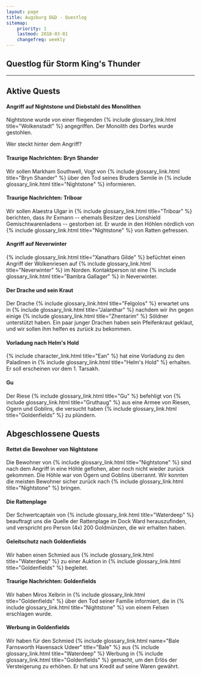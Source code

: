 ```yaml
---
layout: page
title: Augsburg D&D - Questlog
sitemap:
    priority: 1
    lastmod: 2018-03-01
    changefreq: weekly
---
```


## Questlog für Storm King's Thunder

----

## Aktive Quests

#### Angriff auf Nightstone und Diebstahl des Monolithen

Nightstone wurde von einer fliegenden {% include glossary_link.html title="Wolkenstadt" %} angegriffen. Der Monolith des Dorfes wurde gestohlen.

Wer steckt hinter dem Angriff?

#### Traurige Nachrichten: Bryn Shander

Wir sollen Markham Southwell, Vogt von {% include glossary_link.html
title="Bryn Shander" %} über den Tod seines Bruders Semile in {% include
glossary_link.html title="Nightstone" %} informieren.

#### Traurige Nachrichten: Triboar

Wir sollen Alaestra Ulgar in {% include glossary_link.html title="Triboar" %} berichten, dass ihr Exmann -- ehemals Besitzer des Lionshield Gemischtwarenladens -- gestorben ist. Er wurde in den Höhlen nördlich von {% include glossary_link.html title="Nightstone" %} von Ratten gefressen.

#### Angriff auf Neverwinter

{% include glossary_link.html title="Xanathars Gilde" %} befüchtet einen Angriff der Wolkenriesen auf {% include glossary_link.html title="Neverwinter" %} im Norden. Kontaktperson ist eine {% include glossary_link.html title="Bambra Gallager" %} in Neverwinter.

#### Der Drache und sein Kraut

Der Drache {% include glossary_link.html title="Felgolos" %} erwartet uns in {% include glossary_link.html title="Jalanthar" %} nachdem wir ihn gegen einige {% include glossary_link.html title="Zhentarim" %} Söldner unterstützt haben. Ein paar junger Drachen haben sein Pfeifenkraut geklaut, und wir sollen ihm helfen es zurück zu bekommen.

#### Vorladung nach Helm's Hold

{% include character_link.html title="Ean" %} hat eine Vorladung zu den
Paladinen in {% include glossary_link.html title="Helm's Hold" %} erhalten. Er soll erscheinen vor dem 1. Tarsakh.

#### Gu

Der Riese {% include glossary_link.html title="Gu" %} befehligt von {% include
glossary_link.html title="Gruthaug" %} aus eine Armee von
Riesen, Ogern und Goblins, die versucht haben {% include glossary_link.html
title="Goldenfields" %} zu plündern.


## Abgeschlossene Quests

#### Rettet die Bewohner von Nightstone

Die Bewohner von {% include glossary_link.html title="Nightstone" %} sind nach dem Angriff in eine Höhle geflohen, aber noch nicht wieder zurück gekommen.
Die Höhle war von Ogern und Goblins überrannt. Wir konnten die meisten Bewohner sicher zurück nach {% include glossary_link.html title="Nightstone" %} bringen.

#### Die Rattenplage

Der Schwertcaptain von {% include glossary_link.html title="Waterdeep" %} beauftragt uns die Quelle der Rattenplage im Dock Ward herauszufinden, und verspricht pro Person (4x) 200 Goldmünzen, die wir erhalten haben.

#### Geleitschutz nach Goldenfields

Wir haben einen Schmied aus {% include glossary_link.html title="Waterdeep" %} zu einer Auktion in {% include glossary_link.html title="Goldenfields" %} begleitet.

#### Traurige Nachrichten: Goldenfields

Wir haben Miros Xelbrin in {% include glossary_link.html title="Goldenfields" %} über den Tod seiner Familie informiert, die in {% include glossary_link.html title="Nightstone" %} von einem Felsen erschlagen wurde.

#### Werbung in Goldenfields

Wir haben für den Schmied {% include glossary_link.html name="Bale Farnsworth Havensack Udeer" title="Bale" %} aus {% include glossary_link.html title="Waterdeep" %} Werbung in {% include glossary_link.html title="Goldenfields" %} gemacht, um den Erlös der Versteigerung zu erhöhen. Er hat uns Kredit auf seine Waren gewährt.
